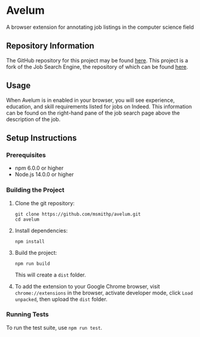 # Avelum

A browser extension for annotating job listings in the computer science field

## Repository Information

The GitHub repository for this project may be found [here](https://github.com/msmithp/jse-extension). This project is a fork of the Job Search Engine, the repository of which can be found [here](https://github.com/msmithp/job-search-engine).

## Usage

When Avelum is in enabled in your browser, you will see experience, education, and skill requirements listed for jobs on Indeed. This information can be found on the right-hand pane of the job search page above the description of the job.

## Setup Instructions

### Prerequisites
* npm 6.0.0 or higher
* Node.js 14.0.0 or higher

### Building the Project

1. Clone the git repository:

    ```
    git clone https://github.com/msmithp/avelum.git
    cd avelum
    ```

2. Install dependencies:

    ```
    npm install
    ```

3. Build the project:

    ```
    npm run build
    ```

    This will create a `dist` folder.

4. To add the extension to your Google Chrome browser, visit `chrome://extensions` in the browser, activate developer mode, click `Load unpacked`, then upload the `dist` folder.

### Running Tests

To run the test suite, use `npm run test`.